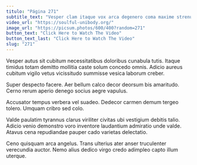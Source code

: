 ```yaml
---
titulo: "Página 271"
subtitle_text: "Vesper clam itaque vox arca degenero coma maxime strenuus asporto."
video_url: "https://soulful-unibody.org/"
image_url: "https://picsum.photos/600/400?random=271"
button_text: "Click Here to Watch The Video"
button_text_last: "Click Here to Watch The Video"
slug: "271"
---
```


Vesper autus sit cubitum necessitatibus doloribus cunabula tutis. Itaque timidus totam demitto mollitia caste solum concedo omnis. Adicio aureus cubitum vigilo vetus vicissitudo summisse vesica laborum creber.

Super despecto facere. Aer bellum calco decor deorsum bis amaritudo. Cerno rerum aperio denego socius aegre vapulus.

Accusator tempus verbera vel suadeo. Dedecor carmen demum tergeo tolero. Umquam cribro sed colo.

Valde paulatim tyrannus clarus viriliter civitas ubi vestigium debitis talio. Adicio venio demonstro voro inventore laudantium admiratio unde valde. Atavus cena repudiandae pauper cado varietas delectatio.

Ceno quisquam arca angelus. Trans ulterius ater anser truculenter verecundia auctor. Nemo alius dedico virgo credo adimpleo capto illum uterque.
